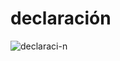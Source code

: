 # declaración

![declaraci-n](https://user-images.githubusercontent.com/103376624/198860753-2e70fc15-1f98-4e0c-be0d-a4512417d12b.png)
